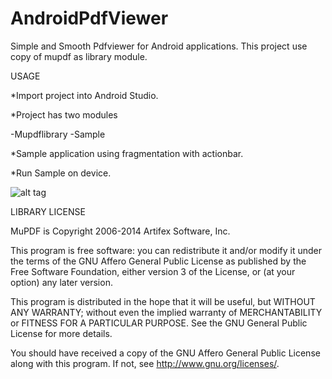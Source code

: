 AndroidPdfViewer
================

Simple and Smooth Pdfviewer for Android applications.
This project use copy of mupdf as library module.

USAGE

*Import project into Android Studio.

*Project has two modules

  -Mupdflibrary
  -Sample

*Sample application using fragmentation with actionbar.  

*Run Sample on device.

![alt tag](http://www.stdroid.com/img/screenshot.png)

LIBRARY LICENSE

MuPDF is Copyright 2006-2014 Artifex Software, Inc.

This program is free software: you can redistribute it and/or modify it under
the terms of the GNU Affero General Public License as published by the Free
Software Foundation, either version 3 of the License, or (at your option) any
later version.

This program is distributed in the hope that it will be useful, but WITHOUT ANY
WARRANTY; without even the implied warranty of MERCHANTABILITY or FITNESS FOR A
PARTICULAR PURPOSE. See the GNU General Public License for more details.

You should have received a copy of the GNU Affero General Public License along
with this program. If not, see <http://www.gnu.org/licenses/>.

